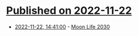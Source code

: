 # [Published on 2022-11-22](index.md)

* [2022-11-22, 14:41:00](https://soylentnews.org/article.pl?sid=22/11/21/1552218&from=rss) - [Moon Life 2030](https://soylentnews.org/article.pl?sid=22/11/21/1552218&from=rss)
